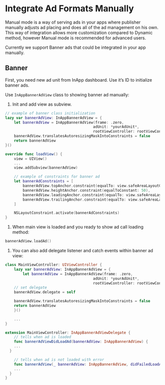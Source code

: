 # Integrate Ad Formats Manually

Manual mode is a way of serving ads in your apps where publisher manually adjusts ad placing and does all of the ad management on his own. This way of integration allows more customization compared to Dynamic method, however Manual mode is recommended for advanced users.

Currently we support Banner ads that could be integrated in your app manually.

## Banner

First, you need new ad unit from InApp dashboard. Use it’s ID to initialize banner ads.

Use `InAppBannerAdView`  class to showing banner ad manually:

1. Init and add view as subview.

```swift
// example of banner class initialization
lazy var bannerAdView: InAppBannerAdView = {
    let bannerAdView = InAppBannerAdView(frame: .zero,
                                        adUnit: *yourAdUnit*,
                                        rootViewController: rootViewConntroller)
	bannerAdView.translatesAutoresizingMaskIntoConstraints = false
    return bannerAdView
}()

override func loadView() {
    view = UIView()
    ...
    view.addSubview(bannerAdView)

	// example of constraints for banner ad
    let bannerAdConstraints = [
        bannerAdView.topAnchor.constraint(equalTo: view.safeAreaLayoutGuide.topAnchor),     
		bannerAdView.heightAnchor.constraint(equalToConstant: 50),
        bannerAdView.leadingAnchor.constraint(equalTo: view.safeAreaLayoutGuide.leadingAnchor),
        bannerAdView.trailingAnchor.constraint(equalTo: view.safeAreaLayoutGuide.trailingAnchor)
    ]

    NSLayoutConstraint.activate(bannerAdConstraints)
}
```

1. When main view is loaded and you ready to show ad call loading method:

```swift
bannerAdView.loadAd()
```

1. You can also add delegate listener and catch events within banner ad view:

```swift
class MainViewController: UIViewController {
    lazy var bannerAdView: InAppBannerAdView = {
        let bannerAdView = InAppBannerAdView(frame: .zero,
                                        adUnit: *yourAdUnit*,
                                        rootViewController: rootViewConntroller)
    // set delegate
    bannerAdView.delegate = self

	bannerAdView.translatesAutoresizingMaskIntoConstraints = false
    return bannerAdView
    }()

    ...
}

extension MainViewController: InAppBannerAdViewDelegate {
    // tells when ad is loaded
	func bannerAdViewDidLoadAd(bannerAdView: InAppBannerAdView) {
	...
  }

    // tells when ad is not loaded with error
    func bannerAdView(_ bannerAdView: InAppBannerAdView, didFailedLoadAdWithError error: Error) {
	...
  }
}
```